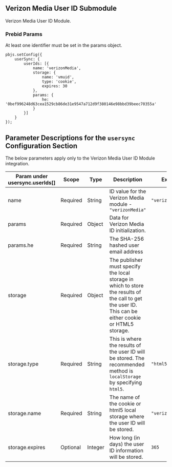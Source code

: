 ## Verizon Media User ID Submodule

Verizon Media User ID Module.

### Prebid Params

At least one identifier must be set in the params object.
```
pbjs.setConfig({
    userSync: {
        userIds: [{
            name: 'verizonMedia',
            storage: {
                name: 'vmuid',
                type: 'cookie',
                expires: 30
            },
            params: {
                he: '0bef996248d63cea1529cb86de31e9547a712d9f380146e98bbd39beec70355a'
            }
        }]
    }
});
```
## Parameter Descriptions for the `usersync` Configuration Section
The below parameters apply only to the Verizon Media User ID Module integration.

| Param under usersync.userIds[] | Scope | Type | Description | Example |
| --- | --- | --- | --- | --- |
| name | Required | String | ID value for the Verizon Media module - `"verizonMedia"` | `"verizonMedia"` |
| params | Required | Object | Data for Verizon Media ID initialization. | |
| params.he | Required | String | The SHA-256 hashed user email address |
| storage | Required | Object | The publisher must specify the local storage in which to store the results of the call to get the user ID. This can be either cookie or HTML5 storage. | |
| storage.type | Required | String | This is where the results of the user ID will be stored. The recommended method is `localStorage` by specifying `html5`. | `"html5"` |
| storage.name | Required | String | The name of the cookie or html5 local storage where the user ID will be stored. | `"verizonmediaid"` |
| storage.expires | Optional | Integer | How long (in days) the user ID information will be stored. | `365` |
